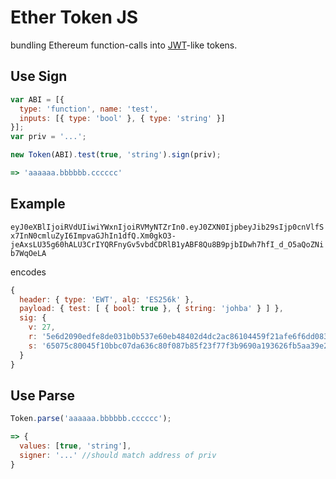 # Ether Token JS

bundling Ethereum function-calls into [JWT](https://jwt.io/)-like tokens.

## Use Sign

```javascript
var ABI = [{
  type: 'function', name: 'test',
  inputs: [{ type: 'bool' }, { type: 'string' }]
}];
var priv = '...';

new Token(ABI).test(true, 'string').sign(priv);

=> 'aaaaaa.bbbbbb.cccccc'
```

## Example

`eyJ0eXBlIjoiRVdUIiwiYWxnIjoiRVMyNTZrIn0.eyJ0ZXN0IjpbeyJib29sIjp0cnVlfSx7InN0cmluZyI6ImpvaGJhIn1dfQ.Xm0gkO3-jeAxsLU35g60hALU3CrIYQRFnyGv5vbdCDRlB1yABF8Qu8B9pjbIDwh7hfI_d_O5aQoZNib7WqOeLA` 

encodes

```js
{
  header: { type: 'EWT', alg: 'ES256k' },
  payload: { test: [ { bool: true }, { string: 'johba' } ] },
  sig: {
    v: 27,
    r: '5e6d2090edfe8de031b0b537e60eb48402d4dc2ac86104459f21afe6f6dd0834',
    s: '65075c80045f10bbc07da636c80f087b85f23f77f3b9690a193626fb5aa39e2c'
  }
}
```


## Use Parse

```javascript
Token.parse('aaaaaa.bbbbbb.cccccc');

=> {
  values: [true, 'string'],
  signer: '...' //should match address of priv
}
```

